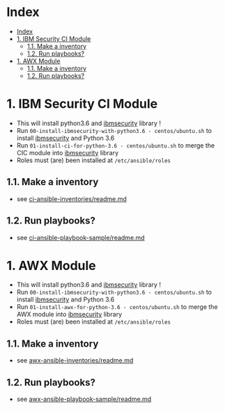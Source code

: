 # Index

<!-- TOC -->

- [Index](#index)
- [1. IBM Security CI Module](#1-ibm-security-ci-module)
    - [1.1. Make a inventory](#11-make-a-inventory)
    - [1.2. Run playbooks?](#12-run-playbooks)
- [1. AWX Module](#1-awx-module)
    - [1.1. Make a inventory](#11-make-a-inventory-1)
    - [1.2. Run playbooks?](#12-run-playbooks-1)

<!-- /TOC -->

# 1. IBM Security CI Module
- This will install python3.6 and [ibmsecurity](https://github.com/IBM-Security/ibmsecurity) library !
- Run `00-install-ibmsecurity-with-python3.6 - centos/ubuntu.sh` to install [ibmsecurity](https://github.com/IBM-Security/ibmsecurity) and Python 3.6
- Run `01-install-ci-for-python-3.6 - centos/ubuntu.sh` to merge the CIC module into [ibmsecurity](https://github.com/IBM-Security/ibmsecurity) library
- Roles must (are) been installed at `/etc/ansible/roles`

## 1.1. Make a inventory
- see [ci-ansible-inventories/readme.md](https://github.com/CoolZeroNL/ibmsecurity_ci/blob/master/ci-ansible-inventories/readme.md)

## 1.2. Run playbooks?
- see [ci-ansible-playbook-sample/readme.md](https://github.com/CoolZeroNL/ibmsecurity_ci/blob/master/ci-ansible-playbook-sample/readme.md)

# 1. AWX Module
- This will install python3.6 and [ibmsecurity](https://github.com/IBM-Security/ibmsecurity) library !
- Run `00-install-ibmsecurity-with-python3.6 - centos/ubuntu.sh` to install [ibmsecurity](https://github.com/IBM-Security/ibmsecurity) and Python 3.6
- Run `01-install-awx-for-python-3.6 - centos/ubuntu.sh` to merge the AWX module into [ibmsecurity](https://github.com/IBM-Security/ibmsecurity) library
- Roles must (are) been installed at `/etc/ansible/roles`

## 1.1. Make a inventory
- see [awx-ansible-inventories/readme.md](https://github.com/CoolZeroNL/ibmsecurity_ci/blob/master/awx-ansible-inventories/readme.md)

## 1.2. Run playbooks?
- see [awx-ansible-playbook-sample/readme.md](https://github.com/CoolZeroNL/ibmsecurity_ci/blob/master/awx-ansible-playbook-sample/readme.md)
